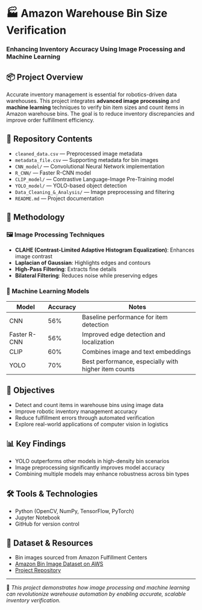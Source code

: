 # 🏭 Amazon Warehouse Bin Size Verification  
### Enhancing Inventory Accuracy Using Image Processing and Machine Learning  

## 📦 Project Overview
Accurate inventory management is essential for robotics-driven data warehouses. This project integrates **advanced image processing** and **machine learning** techniques to verify bin item sizes and count items in Amazon warehouse bins. The goal is to reduce inventory discrepancies and improve order fulfillment efficiency.

## 📁 Repository Contents
- `cleaned_data.csv` — Preprocessed image metadata  
- `metadata_file.csv` — Supporting metadata for bin images  
- `CNN_model/` — Convolutional Neural Network implementation  
- `R_CNN/` — Faster R-CNN model  
- `CLIP_model/` — Contrastive Language-Image Pre-Training model  
- `YOLO_model/` — YOLO-based object detection  
- `Data_Cleaning_&_Analysis/` — Image preprocessing and filtering  
- `README.md` — Project documentation  

## 🧪 Methodology
### 🖼️ Image Processing Techniques
- **CLAHE (Contrast-Limited Adaptive Histogram Equalization)**: Enhances image contrast  
- **Laplacian of Gaussian**: Highlights edges and contours  
- **High-Pass Filtering**: Extracts fine details  
- **Bilateral Filtering**: Reduces noise while preserving edges  

### 🤖 Machine Learning Models
| Model        | Accuracy | Notes |
|--------------|----------|-------|
| CNN          | 56%      | Baseline performance for item detection  
| Faster R-CNN | 56%      | Improved edge detection and localization  
| CLIP         | 60%      | Combines image and text embeddings  
| YOLO         | 70%      | Best performance, especially with higher item counts  

## 🎯 Objectives
- Detect and count items in warehouse bins using image data  
- Improve robotic inventory management accuracy  
- Reduce fulfillment errors through automated verification  
- Explore real-world applications of computer vision in logistics  

## 📊 Key Findings
- YOLO outperforms other models in high-density bin scenarios  
- Image preprocessing significantly improves model accuracy  
- Combining multiple models may enhance robustness across bin types  

## 🛠️ Tools & Technologies
- Python (OpenCV, NumPy, TensorFlow, PyTorch)  
- Jupyter Notebook  
- GitHub for version control  

## 🔗 Dataset & Resources
- Bin images sourced from Amazon Fulfillment Centers  
- [Amazon Bin Image Dataset on AWS](https://registry.opendata.aws/amazon-bin-imagery)  
- [Project Repository](https://github.com/raveenakagne/DATA270-GWAR.git)  

---

📌 _This project demonstrates how image processing and machine learning can revolutionize warehouse automation by enabling accurate, scalable inventory verification._
